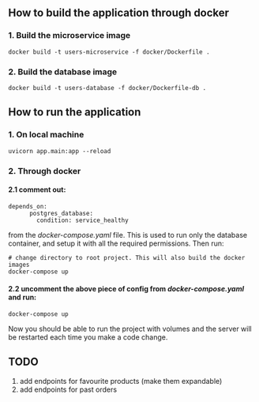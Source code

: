 ## How to build the application through docker
### 1. Build the microservice image
```
docker build -t users-microservice -f docker/Dockerfile .
```
### 2. Build the database image
```
docker build -t users-database -f docker/Dockerfile-db .
```

## How to run the application
### 1. On local machine
```
uvicorn app.main:app --reload
```
### 2. Through docker
#### 2.1 comment out:
```
depends_on:
      postgres_database:
        condition: service_healthy
```

from the *docker-compose.yaml* file. This is used to run only the database container,
 and setup it with all the required permissions. Then run:
```
# change directory to root project. This will also build the docker images
docker-compose up
```

#### 2.2 uncomment the above piece of config from *docker-compose.yaml* and run:
```
docker-compose up
```
Now you should be able to run the project with volumes and the server will be 
restarted each time you make a code change.

## TODO
1. add endpoints for favourite products (make them expandable)
2. add endpoints for past orders